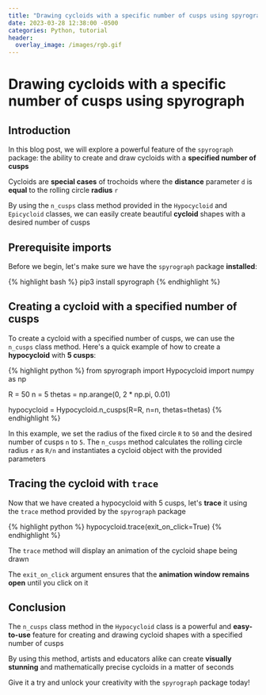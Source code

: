 ```yaml
---
title: "Drawing cycloids with a specific number of cusps using spyrograph"
date: 2023-03-28 12:38:00 -0500
categories: Python, tutorial
header:
  overlay_image: /images/rgb.gif
---
```


# Drawing cycloids with a specific number of cusps using spyrograph

## Introduction

In this blog post, we will explore a powerful feature of the `spyrograph` package: the ability to create and draw cycloids with a **specified number of cusps**

Cycloids are **special cases** of trochoids where the **distance** parameter `d` is **equal** to the rolling circle **radius** `r`

By using the `n_cusps` class method provided in the `Hypocycloid` and `Epicycloid` classes, we can easily create beautiful **cycloid** shapes with a desired number of cusps

## Prerequisite imports

Before we begin, let's make sure we have the `spyrograph` package **installed**:

{% highlight bash %}
pip3 install spyrograph
{% endhighlight %}

## Creating a cycloid with a specified number of cusps

To create a cycloid with a specified number of cusps, we can use the `n_cusps` class method. Here's a quick example of how to create a **hypocycloid** with **5 cusps**:

{% highlight python %}
from spyrograph import Hypocycloid
import numpy as np

R = 50
n = 5
thetas = np.arange(0, 2 * np.pi, 0.01)

hypocycloid = Hypocycloid.n_cusps(R=R, n=n, thetas=thetas)
{% endhighlight %}

In this example, we set the radius of the fixed circle `R` to `50` and the desired number of cusps `n` to `5`. The `n_cusps` method calculates the rolling circle radius `r` as `R/n` and instantiates a cycloid object with the provided parameters

## Tracing the cycloid with `trace`

Now that we have created a hypocycloid with 5 cusps, let's **trace** it using the `trace` method provided by the `spyrograph` package

{% highlight python %}
hypocycloid.trace(exit_on_click=True)
{% endhighlight %}

The `trace` method will display an animation of the cycloid shape being drawn

The `exit_on_click` argument ensures that the **animation window remains open** until you click on it

## Conclusion
The `n_cusps` class method in the `Hypocycloid` class is a powerful and **easy-to-use** feature for creating and drawing cycloid shapes with a specified number of cusps

By using this method, artists and educators alike can create **visually stunning** and mathematically precise cycloids in a matter of seconds

Give it a try and unlock your creativity with the `spyrograph` package today!